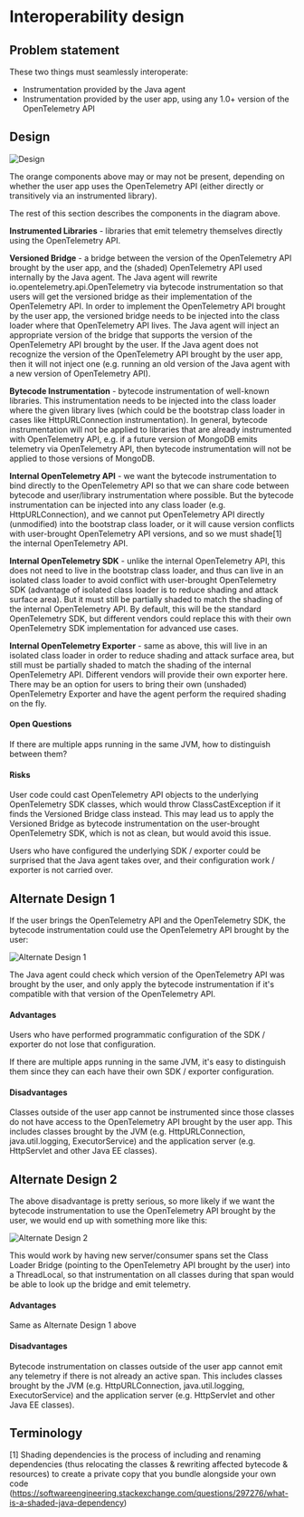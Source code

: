 # Interoperability design

## Problem statement

These two things must seamlessly interoperate:

* Instrumentation provided by the Java agent
* Instrumentation provided by the user app, using any 1.0+ version of the OpenTelemetry API

## Design

![Design](./design.png)

The orange components above may or may not be present, depending on whether the user app uses
the OpenTelemetry API (either directly or transitively via an instrumented library).

The rest of this section describes the components in the diagram above.

**Instrumented Libraries** - libraries that emit telemetry themselves directly
using the OpenTelemetry API.

**Versioned Bridge** - a bridge between the version of the OpenTelemetry API
brought by the user app, and the (shaded) OpenTelemetry API used internally by the Java agent.
The Java agent will rewrite io.opentelemetry.api.OpenTelemetry via bytecode instrumentation
so that users will get the versioned bridge as their implementation of the OpenTelemetry API.
In order to implement the OpenTelemetry API brought by the user app,
the versioned bridge needs to be injected into the class loader where that OpenTelemetry API lives.
The Java agent will inject an appropriate version of the bridge
that supports the version of the OpenTelemetry API brought by the user.
If the Java agent does not recognize the version of the OpenTelemetry API brought by the user app,
then it will not inject one (e.g. running an old version of the Java agent with a new version
of OpenTelemetry API).

**Bytecode Instrumentation** - bytecode instrumentation of well-known libraries.
This instrumentation needs to be injected into the class loader where the given library lives
(which could be the bootstrap class loader in cases like HttpURLConnection instrumentation).
In general, bytecode instrumentation will not be applied to libraries that are already instrumented
with OpenTelemetry API, e.g. if a future version of MongoDB emits telemetry via OpenTelemetry API,
then bytecode instrumentation will not be applied to those versions of MongoDB.

**Internal OpenTelemetry API** - we want the bytecode instrumentation to bind directly
to the OpenTelemetry API so that we can share code between bytecode and user/library instrumentation
where possible.
But the bytecode instrumentation can be injected into any class loader (e.g. HttpURLConnection),
and we cannot put OpenTelemetry API directly (unmodified) into the bootstrap class loader,
or it will cause version conflicts with user-brought OpenTelemetry API versions,
and so we must shade[1] the internal OpenTelemetry API.

**Internal OpenTelemetry SDK** - unlike the internal OpenTelemetry API, this does not need to live
in the bootstrap class loader, and thus can live in an isolated class loader to avoid conflict
with user-brought OpenTelemetry SDK (advantage of isolated class loader is to reduce shading
and attack surface area).
But it must still be partially shaded to match the shading of the internal OpenTelemetry API.
By default, this will be the standard OpenTelemetry SDK, but different vendors could replace this
with their own OpenTelemetry SDK implementation for advanced use cases.

**Internal OpenTelemetry Exporter** - same as above, this will live in an isolated class loader
in order to reduce shading and attack surface area, but still must be partially shaded
to match the shading of the internal OpenTelemetry API.
Different vendors will provide their own exporter here.
There may be an option for users to bring their own (unshaded) OpenTelemetry Exporter
and have the agent perform the required shading on the fly.

#### Open Questions

If there are multiple apps running in the same JVM, how to distinguish between them?

#### Risks

User code could cast OpenTelemetry API objects to the underlying OpenTelemetry SDK classes,
which would throw ClassCastException if it finds the Versioned Bridge class instead.
This may lead us to apply the Versioned Bridge as bytecode instrumentation
on the user-brought OpenTelemetry SDK, which is not as clean, but would avoid this issue.

Users who have configured the underlying SDK / exporter could be surprised
that the Java agent takes over, and their configuration work / exporter is not carried over.

## Alternate Design 1

If the user brings the OpenTelemetry API and the OpenTelemetry SDK,
the bytecode instrumentation could use the OpenTelemetry API brought by the user:

![Alternate Design 1](./alt-design-1.png)

The Java agent could check which version of the OpenTelemetry API was brought by the user,
and only apply the bytecode instrumentation if it's compatible
with that version of the OpenTelemetry API.

#### Advantages

Users who have performed programmatic configuration of the SDK / exporter
do not lose that configuration.

If there are multiple apps running in the same JVM, it's easy to distinguish them
since they can each have their own SDK / exporter configuration.

#### Disadvantages

Classes outside of the user app cannot be instrumented since those classes do not have access
to the OpenTelemetry API brought by the user app. This includes classes brought by the JVM
(e.g. HttpURLConnection, java.util.logging, ExecutorService)
and the application server (e.g. HttpServlet and other Java EE classes).

## Alternate Design 2

The above disadvantage is pretty serious, so more likely
if we want the bytecode instrumentation to use the OpenTelemetry API brought by the user,
we would end up with something more like this:

![Alternate Design 2](./alt-design-2.png)

This would work by having new server/consumer spans set the Class Loader Bridge
(pointing to the OpenTelemetry API brought by the user) into a ThreadLocal,
so that instrumentation on all classes during that span would be able to look up the bridge
and emit telemetry.

#### Advantages

Same as Alternate Design 1 above

#### Disadvantages

Bytecode instrumentation on classes outside of the user app cannot emit any telemetry
if there is not already an active span. This includes classes brought by the JVM
(e.g. HttpURLConnection, java.util.logging, ExecutorService)
and the application server (e.g. HttpServlet and other Java EE classes).

## Terminology

[1] Shading dependencies is the process of including and renaming dependencies
(thus relocating the classes & rewriting affected bytecode & resources)
to create a private copy that you bundle alongside your own code
(https://softwareengineering.stackexchange.com/questions/297276/what-is-a-shaded-java-dependency)

